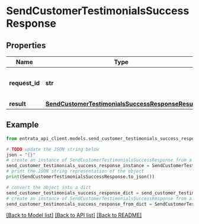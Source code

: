 # SendCustomerTestimonialsSuccessResponse


## Properties

Name | Type | Description | Notes
------------ | ------------- | ------------- | -------------
**request_id** | **str** | The unique identifier for the request | 
**result** | [**SendCustomerTestimonialsSuccessResponseResult**](SendCustomerTestimonialsSuccessResponseResult.md) |  | 

## Example

```python
from entrata_api_client.models.send_customer_testimonials_success_response import SendCustomerTestimonialsSuccessResponse

# TODO update the JSON string below
json = "{}"
# create an instance of SendCustomerTestimonialsSuccessResponse from a JSON string
send_customer_testimonials_success_response_instance = SendCustomerTestimonialsSuccessResponse.from_json(json)
# print the JSON string representation of the object
print(SendCustomerTestimonialsSuccessResponse.to_json())

# convert the object into a dict
send_customer_testimonials_success_response_dict = send_customer_testimonials_success_response_instance.to_dict()
# create an instance of SendCustomerTestimonialsSuccessResponse from a dict
send_customer_testimonials_success_response_from_dict = SendCustomerTestimonialsSuccessResponse.from_dict(send_customer_testimonials_success_response_dict)
```
[[Back to Model list]](../README.md#documentation-for-models) [[Back to API list]](../README.md#documentation-for-api-endpoints) [[Back to README]](../README.md)


